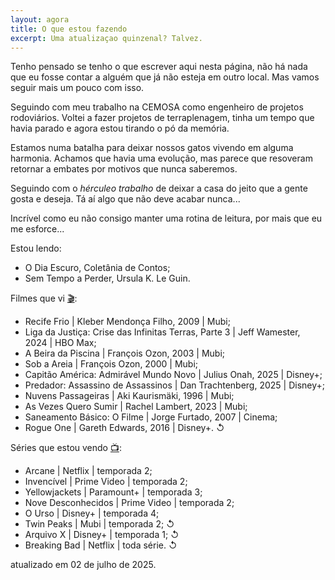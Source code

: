 ```yaml
---
layout: agora
title: O que estou fazendo
excerpt: Uma atualizaçao quinzenal? Talvez.
---
```

<section class="texto-geral">
<p>Tenho pensado se tenho o que escrever aqui nesta página, não há nada que eu fosse contar a alguém que já não esteja em outro local. Mas vamos seguir mais um pouco com isso.</p>
<p>Seguindo com meu trabalho na CEMOSA como engenheiro de projetos rodoviários. Voltei a fazer projetos de terraplenagem, tinha um tempo que havia parado e agora estou tirando o pó da memória.</p>
<p>Estamos numa batalha para deixar nossos gatos vivendo em alguma harmonia. Achamos que havia uma evolução, mas parece que resoveram retornar a embates por motivos que nunca saberemos.</p>
<p>Seguindo com o <i>hérculeo trabalho</i> de deixar a casa do jeito que a gente gosta e deseja. Tá aí algo que não deve acabar nunca...</p>
<p>Incrível como eu não consigo manter uma rotina de leitura, por mais que eu me esforce...</p>
</section>
<section class="estou-fazendo">Estou lendo:
<ul>
<li>O Dia Escuro, Coletânia de Contos;</li>
<li>Sem Tempo a Perder, Ursula K. Le Guin.</li>
</ul>
Filmes que vi <a href="https://letterboxd.com/dalbo1201/films/diary/" class="linkcab">&#127916;</a>:
<ul>
<li>Recife Frio&nbsp;| Kleber Mendonça Filho, 2009&nbsp;| Mubi;</li>
<li>Liga da Justiça: Crise das Infinitas Terras, Parte 3&nbsp;| Jeff Wamester, 2024&nbsp;| HBO Max;</li>
<li>A Beira da Piscina&nbsp;| François Ozon, 2003&nbsp;| Mubi;</li>
<li>Sob a Areia&nbsp;| François Ozon, 2000&nbsp;| Mubi;</li>
<li>Capitão América: Admirável Mundo Novo&nbsp;| Julius Onah, 2025&nbsp;| Disney+;</li>
<li>Predador: Assassino de Assassinos&nbsp;| Dan Trachtenberg, 2025&nbsp;| Disney+;</li>
<li>Nuvens Passageiras&nbsp;| Aki Kaurismäki, 1996&nbsp;| Mubi;</li>
<li>As Vezes Quero Sumir&nbsp;| Rachel Lambert, 2023&nbsp;| Mubi;</li>
<li>Saneamento Básico: O Filme&nbsp;| Jorge Furtado, 2007&nbsp;| Cinema;</li>
<li>Rogue One&nbsp;| Gareth Edwards, 2016&nbsp;| Disney+.&nbsp;↺</li>
</ul>
Séries que estou vendo <a href="https://tvtime.com/r/38uUh" class="linkcab">&#128250;</a>:
<ul>
<li>Arcane&nbsp;| Netflix | temporada&nbsp;2;</li>
<li>Invencível&nbsp;| Prime Video&nbsp;| temporada&nbsp;2;</li>
<li>Yellowjackets&nbsp;| Paramount+&nbsp;| temporada&nbsp;3;</li>
<li>Nove Desconhecidos&nbsp;| Prime Video&nbsp;| temporada&nbsp;2;</li>
<li>O Urso&nbsp;| Disney+&nbsp;| temporada&nbsp;4;</li>
<li>Twin Peaks&nbsp;| Mubi&nbsp;| temporada&nbsp;2;&nbsp;↺</li>
<li>Arquivo X&nbsp;| Disney+&nbsp;| temporada&nbsp;1;&nbsp;↺</li>
<li>Breaking Bad&nbsp;| Netflix&nbsp;| toda&nbsp;série.&nbsp;↺</li>
</ul>
</section>
<aside class="atualizacao">
    atualizado em 02 de julho de 2025.
</aside>
